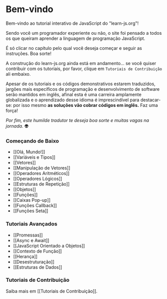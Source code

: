 # Bem-vindo

Bem-vindo ao tutorial interativo de JavaScript do "learn-js.org"!

Sendo você um programador experiente ou não, o site foi pensado a todos os que queiram aprender a linguagem de programação JavaScript.

É só clicar no capítulo pelo qual você deseja começar e seguir as instruções. Boa sorte!

A construção do learn-js.org ainda está em andamento... se você quiser contribuir com os tutoriais, por favor, clique em `Tutoriais de Contribuição` ali embaixo.

Apesar de os tutoriais e os códigos demonstrativos estarem traduzidos, jargões mais específicos de programação e desenvolvimento de software serão mantidos em inglês, afinal esta é uma carreira amplamente globalizada e o aprendizado desse idioma é imprescindível para destacar-se: por isso mesmo **as soluções vão cobrar códigos em inglês.** Faz uma força!

*Por fim, este humilde tradutor te deseja boa sorte e muitas vagas na jornada.* :alien:

### Começando de Baixo

- [[Olá, Mundo!]]
- [[Variáveis e Tipos]]
- [[Vetores]]
- [[Manipulação de Vetores]]
- [[Operadores Aritméticos]]
- [[Operadores Lógicos]]
- [[Estruturas de Repetição]]
- [[Objetos]]
- [[Funções]]
- [[Caixas Pop-up]]
- [[Funções Callback]]
- [[Funções Seta]]

### Tutoriais Avançados

- [[Promessas]]
- [[Async e Await]]
- [[JavaScript Orientado a Objetos]]
- [[Contexto de Função]]
- [[Herança]]
- [[Desestruturação]]
- [[Estruturas de Dados]]

### Tutoriais de Contribuição

Saiba mais em [[Tutoriais de Contribuição]].